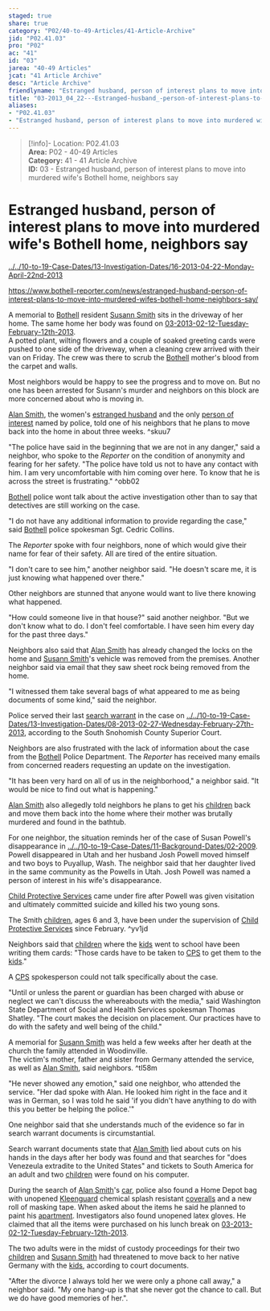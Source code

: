 ```yaml
---  
staged: true  
share: true  
category: "P02/40-to-49-Articles/41-Article-Archive"  
jid: "P02.41.03"  
pro: "P02"  
ac: "41"  
id: "03"  
jarea: "40-49 Articles"  
jcat: "41 Article Archive"  
desc: "Article Archive"  
friendlyname: "Estranged husband, person of interest plans to move into murdered wife's Bothell home, neighbors say"  
title: "03-2013_04_22---Estranged-husband_-person-of-interest-plans-to-move-into-murdered-wife’s-Bothell-home_-neighbors-say"  
aliases:   
- "P02.41.03"  
- "Estranged husband, person of interest plans to move into murdered wife's Bothell home, neighbors say"  
---  
```

>[!info]- Location: P02.41.03  
>**Area:** P02 - 40-49 Articles  
>**Category:** 41 - 41 Article Archive  
>**ID:** 03 - Estranged husband, person of interest plans to move into murdered wife's Bothell home, neighbors say  
  
# Estranged husband, person of interest plans to move into murdered wife's Bothell home, neighbors say  
  
  
[../../10-to-19-Case-Dates/13-Investigation-Dates/16-2013-04-22-Monday-April-22nd-2013](../../10-to-19-Case-Dates/13-Investigation-Dates/16-2013-04-22-Monday-April-22nd-2013.md)  
  
<https://www.bothell-reporter.com/news/estranged-husband-person-of-interest-plans-to-move-into-murdered-wifes-bothell-home-neighbors-say/>  
  
A memorial to [Bothell](../../50-to-59-Investigation/52-Key-Locations/05-Bothell.md.md) resident [Susann Smith](../../70-to-79-People/71-Victims/02-Susann-Smith.md.md.md) sits in the driveway of her home. The same home her body was found on [03-2013-02-12-Tuesday-February-12th-2013](../../10-to-19-Case-Dates/12-Crime-Dates/03-2013-02-12-Tuesday-February-12th-2013.md).    
A potted plant, wilting flowers and a couple of soaked greeting cards were pushed to one side of the driveway, when a cleaning crew arrived with their van on Friday. The crew was there to scrub the [Bothell](../../50-to-59-Investigation/52-Key-Locations/05-Bothell.md.md) mother's blood from the carpet and walls.  
  
Most neighbors would be happy to see the progress and to move on. But no one has been arrested for Susann's murder and neighbors on this block are more concerned about who is moving in.  
  
[Alan Smith](../../70-to-79-People/72-Suspects-and-People-of-Interest/02-Alan-Smith.md.md), the women's [estranged husband](http://www.bothell-reporter.com/news/193629971.html "estranged husband") and the only [person of interest](http://www.bothell-reporter.com/news/192594241.html "person of interest") named by police, told one of his neighbors that he plans to move back into the home in about three weeks. ^skuu7  
  
"The police have said in the beginning that we are not in any danger," said a neighbor, who spoke to the _Reporter_ on the condition of anonymity and fearing for her safety. "The police have told us not to have any contact with him. I am very uncomfortable with him coming over here. To know that he is across the street is frustrating." ^obb02  
  
[Bothell](../../50-to-59-Investigation/52-Key-Locations/05-Bothell.md.md) police wont talk about the active investigation other than to say that detectives are still working on the case.  
  
"I do not have any additional information to provide regarding the case," said [Bothell](../../50-to-59-Investigation/52-Key-Locations/05-Bothell.md.md) police spokesman Sgt. Cedric Collins.  
  
The _Reporter_ spoke with four neighbors, none of which would give their name for fear of their safety. All are tired of the entire situation.  
  
"I don't care to see him," another neighbor said. "He doesn't scare me, it is just knowing what happened over there."  
  
Other neighbors are stunned that anyone would want to live there knowing what happened.  
  
"How could someone live in that house?" said another neighbor. "But we don't know what to do. I don't feel comfortable. I have seen him every day for the past three days."  
  
Neighbors also said that [Alan Smith](../../70-to-79-People/72-Suspects-and-People-of-Interest/02-Alan-Smith.md.md) has already changed the locks on the home and [Susann Smith](../../70-to-79-People/71-Victims/02-Susann-Smith.md.md)'s vehicle was removed from the premises. Another neighbor said via email that they saw sheet rock being removed from the home.  
  
"I witnessed them take several bags of what appeared to me as being documents of some kind," said the neighbor.  
  
Police served their last [search warrant](http://www.bothell-reporter.com/news/194405941.html "search warrant") in the case on [../../10-to-19-Case-Dates/13-Investigation-Dates/08-2013-02-27-Wednesday-February-27th-2013](../../10-to-19-Case-Dates/13-Investigation-Dates/08-2013-02-27-Wednesday-February-27th-2013.md), according to the South Snohomish County Superior Court.  
  
Neighbors are also frustrated with the lack of information about the case from the [Bothell](../../50-to-59-Investigation/52-Key-Locations/05-Bothell.md.md) Police Department. The _Reporter_ has received many emails from concerned readers requesting an update on the investigation.  
  
"It has been very hard on all of us in the neighborhood," a neighbor said. "It would be nice to find out what is happening."  
  
[Alan Smith](../../70-to-79-People/72-Suspects-and-People-of-Interest/02-Alan-Smith.md.md) also allegedly told neighbors he plans to get his [children](../../70-to-79-People/73-Family-and-Friends/08-Children.md.md) back and move them back into the home where their mother was brutally murdered and found in the bathtub.  
  
For one neighbor, the situation reminds her of the case of Susan Powell's disappearance in [../../10-to-19-Case-Dates/11-Background-Dates/02-2009](../../10-to-19-Case-Dates/11-Background-Dates/02-2009.md). Powell disappeared in Utah and her husband Josh Powell moved himself and two boys to Puyallup, Wash. The neighbor said that her daughter lived in the same community as the Powells in Utah. Josh Powell was named a person of interest in his wife's disappearance.  
  
[Child Protective Services](../../70-to-79-People/75-Police-and-Detectives/08-CPS.md) came under fire after Powell was given visitation and ultimately committed suicide and killed his two young sons.  
  
The Smith [children](../../70-to-79-People/73-Family-and-Friends/08-Children.md.md), ages 6 and 3, have been under the supervision of [Child Protective Services](../../70-to-79-People/75-Police-and-Detectives/08-CPS.md.md) since February. ^yv1jd  
  
Neighbors said that [children](../../70-to-79-People/73-Family-and-Friends/08-Children.md.md) where the [kids](../../70-to-79-People/73-Family-and-Friends/08-Children.md.md.md.md) went to school have been writing them cards: "Those cards have to be taken to [CPS](../../70-to-79-People/75-Police-and-Detectives/08-CPS.md.md.md) to get them to the [kids](../../70-to-79-People/73-Family-and-Friends/08-Children.md.md.md.md)."  
  
A [CPS](../../70-to-79-People/75-Police-and-Detectives/08-CPS.md.md.md.md) spokesperson could not talk specifically about the case.  
  
"Until or unless the parent or guardian has been charged with abuse or neglect we can't discuss the whereabouts with the media," said Washington State Department of Social and Health Services spokesman Thomas Shatley. "The court makes the decision on placement. Our practices have to do with the safety and well being of the child."  
  
A memorial for [Susann Smith](../../70-to-79-People/71-Victims/02-Susann-Smith.md.md.md) was held a few weeks after her death at the church the family attended in Woodinville.    
The victim's mother, father and sister from Germany attended the service, as well as [Alan Smith](../../70-to-79-People/72-Suspects-and-People-of-Interest/02-Alan-Smith.md.md), said neighbors. ^tl58m  
  
"He never showed any emotion," said one neighbor, who attended the service. "Her dad spoke with Alan. He looked him right in the face and it was in German, so I was told he said 'if you didn't have anything to do with this you better be helping the police.'"  
  
One neighbor said that she understands much of the evidence so far in search warrant documents is circumstantial.  
  
Search warrant documents state that [Alan Smith](../../70-to-79-People/72-Suspects-and-People-of-Interest/02-Alan-Smith.md.md) lied about cuts on his hands in the days after her body was found and that searches for "does Venezeula extradite to the United States" and tickets to South America for an adult and two [children](../../70-to-79-People/73-Family-and-Friends/08-Children.md.md) were found on his computer.  
  
During the search of [Alan Smith](../../70-to-79-People/72-Suspects-and-People-of-Interest/02-Alan-Smith.md.md)'s [car](../../60-to-69-Evidence/63-Physical/05-Car.md), police also found a Home Depot bag with unopened [Kleenguard](../../60-to-69-Evidence/63-Physical/03-Kleenguard.md) chemical splash resistant [coveralls](../../60-to-69-Evidence/63-Physical/03-Kleenguard.md.md) and a new roll of masking tape. When asked about the items he said he planned to paint his [apartment](../../50-to-59-Investigation/52-Key-Locations/06-Apartment.md). Investigators also found unopened latex gloves. He claimed that all the items were purchased on his lunch break on [03-2013-02-12-Tuesday-February-12th-2013](../../10-to-19-Case-Dates/12-Crime-Dates/03-2013-02-12-Tuesday-February-12th-2013.md.md).  
  
The two adults were in the midst of custody proceedings for their two [children](../../70-to-79-People/73-Family-and-Friends/08-Children.md.md) and [Susann Smith](../../70-to-79-People/71-Victims/02-Susann-Smith.md.md.md) had threatened to move back to her native Germany with the [kids](../../70-to-79-People/73-Family-and-Friends/08-Children.md.md.md.md), according to court documents.  
  
"After the divorce I always told her we were only a phone call away," a neighbor said. "My one hang-up is that she never got the chance to call. But we do have good memories of her.".  
